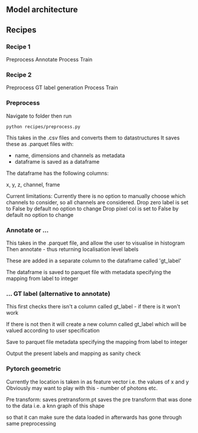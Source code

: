 ## Model architecture

## Recipes

### Recipe 1

Preprocess
Annotate
Process
Train

### Recipe 2

Preprocess
GT label generation
Process
Train

### Preprocess

Navigate to folder then run

```
python recipes/preprocess.py
```

This takes in the .csv files and converts them to datastructures
It saves these as .parquet files with:
- name, dimensions and channels as metadata
- dataframe is saved as a dataframe

The dataframe has the following columns:

x, y, z, channel, frame

Current limitations:
    Currently there is no option to manually choose which channels to consider, so all channels
    are considered.
    Drop zero label is set to False by default no option to change
    Drop pixel col is set to False by default no option to change

### Annotate or ...

This takes in the .parquet file, and allow the user to visualise in histogram
Then annotate - thus returning localisation level labels

These are added in a separate column to the dataframe called 'gt_label'

The dataframe is saved to parquet file with metadata specifying the mapping from 
label to integer

### ... GT label (alternative to annotate)

This first checks there isn't a column called gt_label - if there is it won't work

If there is not then it will create a new column called gt_label which will
be valued according to user specification

Save to parquet file metadata specifying the mapping from 
label to integer

Output the present labels and mapping as sanity check


### Pytorch geometric

Currently the location is taken in as feature vector i.e. the values of x and y
Obviously may want to play with this - number of photons etc.

Pre transform: saves pretransform.pt saves the pre transform that was done to the data i.e. a knn graph of this shape

so that it can make sure the data loaded in afterwards has gone through same preprocessing